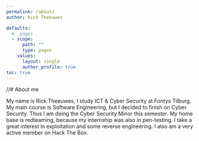 ```yaml
---
permalink: /about/
author: Rick Theeuwes

defaults:
  # _pages
  - scope:
      path: ""
      type: pages
    values:
      layout: single
      author_profile: true
toc: true
---
```


//# About me

My name is Rick Theeuwes, I study ICT & Cyber Security at Fontys Tilburg. My main course is Software Engineering, but I decided to finish on Cyber Security. Thus I am doing the Cyber Security Minor this semester. My home base is redteaming, because my internship was also in pen-testing. I take a great interest in exploitation and some reverse engineering. I also am a very active member on Hack The Box.